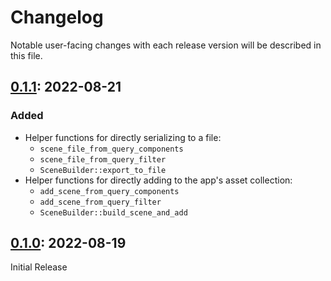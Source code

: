 # Changelog

Notable user-facing changes with each release version will be described in this file.

## [0.1.1]: 2022-08-21

### Added
 - Helper functions for directly serializing to a file:
   - `scene_file_from_query_components`
   - `scene_file_from_query_filter`
   - `SceneBuilder::export_to_file`
 - Helper functions for directly adding to the app's asset collection:
   - `add_scene_from_query_components`
   - `add_scene_from_query_filter`
   - `SceneBuilder::build_scene_and_add`

## [0.1.0]: 2022-08-19

Initial Release

[0.1.1]: https://github.com/IyesGames/iyes_scene_tools/tree/v0.1.1
[0.1.0]: https://github.com/IyesGames/iyes_scene_tools/tree/v0.1.0
